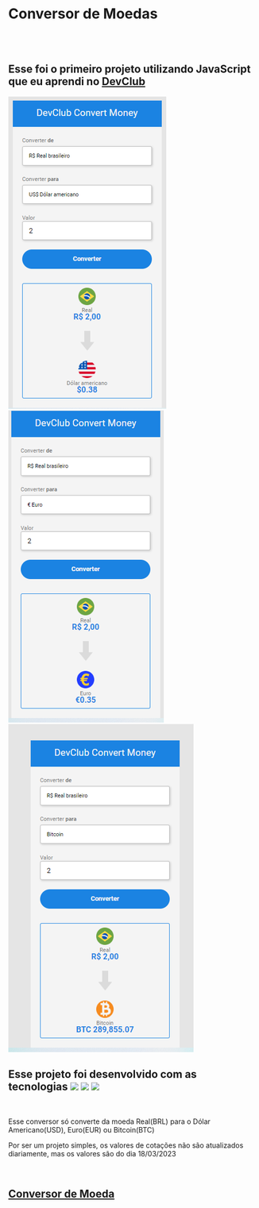 <h1>Conversor de Moedas</h1>
<br>
<br>
<h2>Esse foi o primeiro projeto utilizando JavaScript que eu aprendi no <a href="https://rodolfomori.com.br/devclub">DevClub</a> </h2>

<img src="https://github.com/DenysDelfino/ConversorDeMoedas.Js/blob/master/assets/01-dolar.png?raw=true"/>  <img src="https://github.com/DenysDelfino/ConversorDeMoedas.Js/blob/master/assets/02-%20euro.png?raw=true" /><img src="https://github.com/DenysDelfino/ConversorDeMoedas.Js/blob/master/assets/03%20-%20bitcoin.png?raw=true" />
<h2>Esse projeto foi desenvolvido com as tecnologias <img src="https://img.shields.io/badge/HTML5-E34F26?style=for-the-badge&logo=html5&logoColor=white"/> <img src="https://img.shields.io/badge/CSS3-1572B6?style=for-the-badge&logo=css3&logoColor=white"/> <img src="https://img.shields.io/badge/JavaScript-F7DF1E?style=for-the-badge&logo=javascript&logoColor=black"/></h2>
<br>
<p>Esse conversor só converte da moeda Real(BRL) para o Dólar Americano(USD), Euro(EUR) ou Bitcoin(BTC)</p>
<p>Por ser um projeto simples, os valores de cotações não são atualizados diariamente, mas os valores são do dia 18/03/2023</p>
<br>
 <h2><a href="https://denysdelfino.github.io/ConversorDeMoedas.Js/">Conversor de Moeda</h2> 
  

